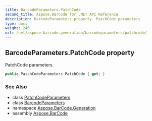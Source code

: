 ```yaml
---
title: BarcodeParameters.PatchCode
second_title: Aspose.BarCode for .NET API Reference
description: BarcodeParameters property. PatchCode parameters
type: docs
weight: 240
url: /net/aspose.barcode.generation/barcodeparameters/patchcode/
---
```

## BarcodeParameters.PatchCode property

PatchCode parameters.

```csharp
public PatchCodeParameters PatchCode { get; }
```

### See Also

* class [PatchCodeParameters](../../patchcodeparameters/)
* class [BarcodeParameters](../)
* namespace [Aspose.BarCode.Generation](../../barcodeparameters/)
* assembly [Aspose.BarCode](../../../)


